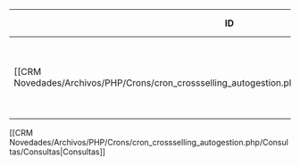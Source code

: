 | ID<br>                                                                                             | Tipo   | Archivo Origen                                                                                                                | Modulo Funcional             | Base de Datos    | Tablas Afectadas | Joins | Objetivo                                                         | Impacto   | Observacion |
| -------------------------------------------------------------------------------------------------- | ------ | ----------------------------------------------------------------------------------------------------------------------------- | ---------------------------- | ---------------- | ---------------- | ----- | ---------------------------------------------------------------- | --------- | ----------- |
| [[CRM Novedades/Archivos/PHP/Crons/cron_crossselling_autogestion.php/Consultas/UPDATE/Q001\|Q001]] | UPDATE | [[CRM Novedades/Archivos/PHP/Crons/cron_crossselling_autogestion.php/Consultas/Consultas\|cron_crossselling_autogestion.php]] | Asignación Cross Autogestión | gyssrl_novedades | sw_diashabiles   | -     | Marcar operación original como reasignada para evitar duplicados | Escritura |             |

[[CRM Novedades/Archivos/PHP/Crons/cron_crossselling_autogestion.php/Consultas/Consultas|Consultas]]